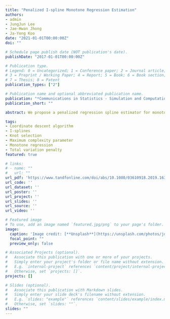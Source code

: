 ```yaml
---
title: "Penalized I-spline Monotone Regression Estimation"
authors:
- admin
- JungJun Lee
- Jae-Hwan Jhong
- Ja-Yong Koo
date: "2021-01-01T00:00:00Z"
doi: ""

# Schedule page publish date (NOT publication's date).
publishDate: "2017-01-01T00:00:00Z"

# Publication type.
# Legend: 0 = Uncategorized; 1 = Conference paper; 2 = Journal article;
# 3 = Preprint / Working Paper; 4 = Report; 5 = Book; 6 = Book section;
# 7 = Thesis; 8 = Patent
publication_types: ["2"]

# Publication name and optional abbreviated publication name.
publication: "*Communications in Statistics - Simulation and Computation*, 50(11), 3714-3732"
publication_short: ""

abstract: We propose a penalized regression spline estimator for monotone regression. To construct the estimator, we adopt the I-splines with the total variation penalty. The I-splines lend themselves to the monotonicity because of the simpler form of restrictions, and the total variation penalty induces a data-driven knot selection scheme. A coordinate descent algorithm is developed for the estimator. If the number of complexity parameter candidates sufficiently increases, the algorithm considers all possible monotone linear spline fits to the given data. The pruning process of the algorithm not only provides numerical stability, but also implements the data-driven knot selection. We also compute the maximum candidate of the complexity parameter to facilitate complexity parameter selection. Extensive numerical studies show that the proposed estimator captures spatially inhomogeneous behaviors of data, such as sudden jumps.

tags:
- Coordinate descent algorithm
- I-splines
- Knot selection
- Maximum complexity parameter
- Monotone regression
- Total variation penalty
featured: true

# links:
# - name: ""
#   url: ""
url_pdf: 'https://www.tandfonline.com/doi/abs/10.1080/03610918.2019.1630433'
url_code: ''
url_dataset: ''
url_poster: ''
url_project: ''
url_slides: ''
url_source: ''
url_video: ''

# Featured image
# To use, add an image named `featured.jpg/png` to your page's folder. 
image:
  caption: 'Image credit: [**Unsplash**](https://unsplash.com/photos/jdD8gXaTZsc)'
  focal_point: ""
  preview_only: false

# Associated Projects (optional).
#   Associate this publication with one or more of your projects.
#   Simply enter your project's folder or file name without extension.
#   E.g. `internal-project` references `content/project/internal-project/index.md`.
#   Otherwise, set `projects: []`.
projects: []

# Slides (optional).
#   Associate this publication with Markdown slides.
#   Simply enter your slide deck's filename without extension.
#   E.g. `slides: "example"` references `content/slides/example/index.md`.
#   Otherwise, set `slides: ""`.
slides: ""
---
```

